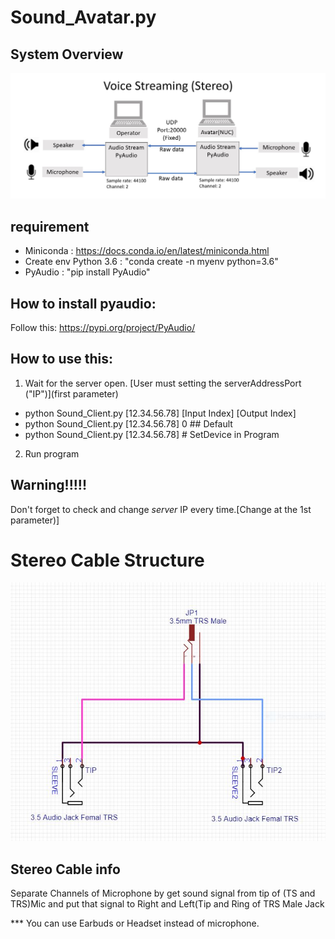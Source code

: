 # Sound_Avatar.py

## System Overview
![Diagram](src/SoundSocketDiagram.JPG)

## requirement
-  Miniconda : https://docs.conda.io/en/latest/miniconda.html 
-  Create env Python 3.6 : "conda create -n myenv python=3.6"
- PyAudio : "pip install PyAudio"

## How to install pyaudio:
Follow this: https://pypi.org/project/PyAudio/

## How to use this: 
1. Wait for the server open. [User must setting the serverAddressPort ("IP")](first parameter) 
- python Sound_Client.py [12.34.56.78] [Input Index] [Output Index]
- python Sound_Client.py [12.34.56.78] 0 ## Default
- python Sound_Client.py [12.34.56.78] # SetDevice in Program
2. Run program

## Warning!!!!!
Don't forget to check and change *server* IP every time.[Change at the 1st parameter)]

# Stereo Cable Structure
![Diagram](src/Stereo_CABLE_STRUCTURE_XPrize.JPG)

## Stereo Cable info
Separate Channels of Microphone by get sound signal from tip of (TS and TRS)Mic and put that signal to Right and Left(Tip and Ring of TRS Male Jack

*** You can use Earbuds or Headset instead of microphone.
